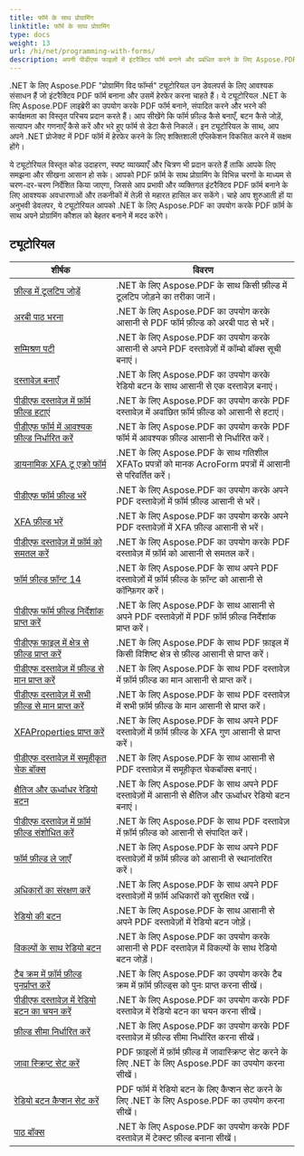 ```yaml
---
title: फॉर्म के साथ प्रोग्रामिंग
linktitle: फॉर्म के साथ प्रोग्रामिंग
type: docs
weight: 13
url: /hi/net/programming-with-forms/
description: अपनी पीडीएफ फाइलों में इंटरैक्टिव फॉर्म बनाने और प्रबंधित करने के लिए Aspose.PDF Forms for .NET के साथ प्रोग्रामिंग ट्यूटोरियल देखें।
---
```

.NET के लिए Aspose.PDF "प्रोग्रामिंग विद फॉर्म्स" ट्यूटोरियल उन डेवलपर्स के लिए आवश्यक संसाधन हैं जो इंटरैक्टिव PDF फॉर्म बनाना और उसमें हेरफेर करना चाहते हैं। ये ट्यूटोरियल .NET के लिए Aspose.PDF लाइब्रेरी का उपयोग करके PDF फॉर्म बनाने, संपादित करने और भरने की कार्यक्षमता का विस्तृत परिचय प्रदान करते हैं। आप सीखेंगे कि फॉर्म फ़ील्ड कैसे बनाएँ, बटन कैसे जोड़ें, सत्यापन और गणनाएँ कैसे करें और भरे हुए फॉर्म से डेटा कैसे निकालें। इन ट्यूटोरियल के साथ, आप अपने .NET प्रोजेक्ट में PDF फॉर्म में हेरफेर करने के लिए शक्तिशाली एप्लिकेशन विकसित करने में सक्षम होंगे।

ये ट्यूटोरियल विस्तृत कोड उदाहरण, स्पष्ट व्याख्याएँ और चित्रण भी प्रदान करते हैं ताकि आपके लिए समझना और सीखना आसान हो सके। आपको PDF फ़ॉर्म के साथ प्रोग्रामिंग के विभिन्न चरणों के माध्यम से चरण-दर-चरण निर्देशित किया जाएगा, जिससे आप प्रभावी और व्यक्तिगत इंटरैक्टिव PDF फ़ॉर्म बनाने के लिए आवश्यक अवधारणाओं और तकनीकों में तेज़ी से महारत हासिल कर सकेंगे। चाहे आप शुरुआती हों या अनुभवी डेवलपर, ये ट्यूटोरियल आपको .NET के लिए Aspose.PDF का उपयोग करके PDF फ़ॉर्म के साथ अपने प्रोग्रामिंग कौशल को बेहतर बनाने में मदद करेंगे।

## ट्यूटोरियल
| शीर्षक | विवरण |
| --- | --- | 
| [फ़ील्ड में टूलटिप जोड़ें](./add-tooltip-to-field/) | .NET के लिए Aspose.PDF के साथ किसी फ़ील्ड में टूलटिप जोड़ने का तरीका जानें। |  
| [अरबी पाठ भरना](./arabic-text-filling/) | .NET के लिए Aspose.PDF का उपयोग करके आसानी से PDF फॉर्म फ़ील्ड को अरबी पाठ से भरें। |  
| [सम्मिश्रण पटी](./combo-box/) | .NET के लिए Aspose.PDF का उपयोग करके आसानी से अपने PDF दस्तावेज़ों में कॉम्बो बॉक्स सूची बनाएं। |  
| [दस्तावेज़ बनाएँ](./create-doc/) | .NET के लिए Aspose.PDF का उपयोग करके रेडियो बटन के साथ आसानी से एक दस्तावेज़ बनाएं। |  
| [पीडीएफ दस्तावेज़ में फ़ॉर्म फ़ील्ड हटाएं](./delete-form-field/) | .NET के लिए Aspose.PDF का उपयोग करके PDF दस्तावेज़ में अवांछित फ़ॉर्म फ़ील्ड को आसानी से हटाएं। |  
| [पीडीएफ फॉर्म में आवश्यक फ़ील्ड निर्धारित करें](./determine-required-field/) | .NET के लिए Aspose.PDF का उपयोग करके PDF फॉर्म में आवश्यक फ़ील्ड आसानी से निर्धारित करें। |  
| [डायनामिक XFA टू एक्रो फॉर्म](./dynamic-xfa-to-acro-form/) | .NET के लिए Aspose.PDF के साथ गतिशील XFATo प्रपत्रों को मानक AcroForm प्रपत्रों में आसानी से परिवर्तित करें। |  
| [पीडीएफ फॉर्म फ़ील्ड भरें](./fill-form-field/) | .NET के लिए Aspose.PDF का उपयोग करके अपने PDF दस्तावेज़ों में फ़ॉर्म फ़ील्ड आसानी से भरें। |  
| [XFA फ़ील्ड भरें](./fill-xfafields/) | .NET के लिए Aspose.PDF का उपयोग करके अपने PDF दस्तावेज़ों में XFA फ़ील्ड आसानी से भरें। |  
| [पीडीएफ दस्तावेज़ में फ़ॉर्म को समतल करें](./flatten-forms/) | .NET के लिए Aspose.PDF का उपयोग करके PDF दस्तावेज़ में फ़ॉर्म को आसानी से समतल करें। |  
| [फॉर्म फ़ील्ड फ़ॉन्ट 14](./form-field-font-14/) | .NET के लिए Aspose.PDF के साथ अपने PDF दस्तावेज़ों में फ़ॉर्म फ़ील्ड के फ़ॉन्ट को आसानी से कॉन्फ़िगर करें। |  
| [पीडीएफ फॉर्म फ़ील्ड निर्देशांक प्राप्त करें](./get-coordinates/) | .NET के लिए Aspose.PDF के साथ आसानी से अपने PDF दस्तावेज़ों में PDF फ़ॉर्म फ़ील्ड निर्देशांक प्राप्त करें। |  
| [पीडीएफ फाइल में क्षेत्र से फ़ील्ड प्राप्त करें](./get-fields-from-region/) | .NET के लिए Aspose.PDF के साथ PDF फ़ाइल में किसी विशिष्ट क्षेत्र से फ़ील्ड आसानी से प्राप्त करें। |  
| [पीडीएफ दस्तावेज़ में फ़ील्ड से मान प्राप्त करें](./get-value-from-field/) | .NET के लिए Aspose.PDF के साथ PDF दस्तावेज़ में फ़ॉर्म फ़ील्ड का मान आसानी से प्राप्त करें। |  
| [पीडीएफ दस्तावेज़ में सभी फ़ील्ड से मान प्राप्त करें](./get-values-from-all-fields/) | .NET के लिए Aspose.PDF के साथ PDF दस्तावेज़ में सभी फ़ॉर्म फ़ील्ड के मान आसानी से प्राप्त करें। |  
| [XFAProperties प्राप्त करें](./get-xfaproperties/) | .NET के लिए Aspose.PDF के साथ अपने PDF दस्तावेज़ों में फ़ॉर्म फ़ील्ड के XFA गुण आसानी से प्राप्त करें। |  
| [पीडीएफ दस्तावेज़ में समूहीकृत चेक बॉक्स](./grouped-check-boxes/) | .NET के लिए Aspose.PDF के साथ आसानी से PDF दस्तावेज़ में समूहीकृत चेकबॉक्स बनाएं। |  
| [क्षैतिज और ऊर्ध्वाधर रेडियो बटन](./horizontally-and-vertically-radio-buttons/) | .NET के लिए Aspose.PDF के साथ अपने PDF दस्तावेज़ों में आसानी से क्षैतिज और ऊर्ध्वाधर रेडियो बटन बनाएं। |  
| [पीडीएफ दस्तावेज़ में फ़ॉर्म फ़ील्ड संशोधित करें](./modify-form-field/) | .NET के लिए Aspose.PDF के साथ PDF दस्तावेज़ में फ़ॉर्म फ़ील्ड को आसानी से संपादित करें। |  
| [फॉर्म फ़ील्ड ले जाएँ](./move-form-field/) | .NET के लिए Aspose.PDF के साथ अपने PDF दस्तावेज़ों में फ़ॉर्म फ़ील्ड को आसानी से स्थानांतरित करें। |  
| [अधिकारों का संरक्षण करें](./preserve-rights/) | .NET के लिए Aspose.PDF के साथ अपने PDF दस्तावेज़ों में फ़ॉर्म अधिकारों को सुरक्षित रखें। |  
| [रेडियो की बटन](./radio-button/) | .NET के लिए Aspose.PDF के साथ आसानी से अपने PDF दस्तावेज़ों में रेडियो बटन जोड़ें। |  
| [विकल्पों के साथ रेडियो बटन](./radio-button-with-options/) | .NET के लिए Aspose.PDF का उपयोग करके आसानी से PDF दस्तावेज़ में विकल्पों के साथ रेडियो बटन जोड़ें। |  
| [टैब क्रम में फ़ॉर्म फ़ील्ड पुनर्प्राप्त करें](./retrieve-form-field-in-tab-order/) | .NET के लिए Aspose.PDF का उपयोग करके टैब क्रम में फ़ॉर्म फ़ील्ड्स को पुनः प्राप्त करना सीखें। |  
| [पीडीएफ दस्तावेज़ में रेडियो बटन का चयन करें](./select-radio-button/) | .NET के लिए Aspose.PDF का उपयोग करके PDF दस्तावेज़ में रेडियो बटन का चयन करना सीखें। |  
| [फ़ील्ड सीमा निर्धारित करें](./set-field-limit/) | .NET के लिए Aspose.PDF का उपयोग करके PDF दस्तावेज़ में फ़ील्ड सीमा निर्धारित करना सीखें। |  
| [जावा स्क्रिप्ट सेट करें](./set-java-script/) | PDF फ़ाइलों में फ़ॉर्म फ़ील्ड में जावास्क्रिप्ट सेट करने के लिए .NET के लिए Aspose.PDF का उपयोग करना सीखें। |  
| [रेडियो बटन कैप्शन सेट करें](./set-radio-button-caption/) | PDF फॉर्म में रेडियो बटन के लिए कैप्शन सेट करने के लिए .NET के लिए Aspose.PDF का उपयोग करना सीखें। |  
| [पाठ बॉक्स](./text-box/) | .NET के लिए Aspose.PDF का उपयोग करके PDF दस्तावेज़ में टेक्स्ट फ़ील्ड बनाना सीखें। |  